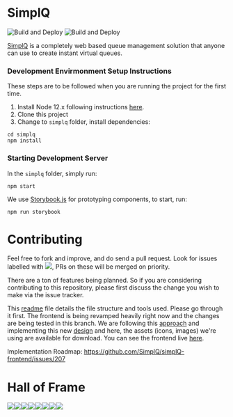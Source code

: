 # SimplQ

![Build and Deploy](https://img.shields.io/github/issues/SimplQ/simplQ-frontend)
![Build and Deploy](https://img.shields.io/github/license/SimplQ/simplQ-frontend)

[SimplQ](https://simplq.me) is a completely web based queue management solution that anyone can use to create instant virtual queues.

### Development Envirmonment Setup Instructions

These steps are to be followed when you are running the project for the first time.

1. Install Node 12.x following instructions [here](https://github.com/nodesource/distributions/blob/master/README.md#debinstall).
2. Clone this project
3. Change to `simplq` folder, install dependencies:

```
cd simplq
npm install
```

### Starting Development Server

In the `simplq` folder, simply run:

```
npm start
```

We use [Storybook.js](https://storybook.js.org/) for prototyping components, to start, run:

```
npm run storybook
```

# Contributing

Feel free to fork and improve, and do send a pull request. Look for issues labelled with ![](https://img.shields.io/github/labels/SimplQ/simplQ-frontend/You%20Can%20Do%20This), PRs on these will be merged on priority.

There are a ton of features being planned. So if you are considering contributing to this repository, please first discuss the change you wish to make via the issue tracker.

This [readme](/simplq/readme.md) file details the file structure and tools used. Please go through it first. The frontend is being revamped heavily right now and the changes are being tested in this branch. We are following this [approach](https://github.com/SimplQ/simplQ-frontend/blob/new-frontend/simplq/readme.md) and implementing this new [design](https://xd.adobe.com/view/ad1db074-03bf-45b1-537b-98d9d524ec82-db2c/grid) and here, the assets (icons, images) we're using are available for download. You can see the frontend live [here](https://simplq.me/).

Implementation Roadmap: https://github.com/SimplQ/simplQ-frontend/issues/207

# Hall of Frame

[![](https://sourcerer.io/fame/daltonfury42/SimplQ/simplQ-frontend/images/0)](https://sourcerer.io/fame/daltonfury42/SimplQ/simplQ-frontend/links/0)[![](https://sourcerer.io/fame/daltonfury42/SimplQ/simplQ-frontend/images/1)](https://sourcerer.io/fame/daltonfury42/SimplQ/simplQ-frontend/links/1)[![](https://sourcerer.io/fame/daltonfury42/SimplQ/simplQ-frontend/images/2)](https://sourcerer.io/fame/daltonfury42/SimplQ/simplQ-frontend/links/2)[![](https://sourcerer.io/fame/daltonfury42/SimplQ/simplQ-frontend/images/3)](https://sourcerer.io/fame/daltonfury42/SimplQ/simplQ-frontend/links/3)[![](https://sourcerer.io/fame/daltonfury42/SimplQ/simplQ-frontend/images/4)](https://sourcerer.io/fame/daltonfury42/SimplQ/simplQ-frontend/links/4)[![](https://sourcerer.io/fame/daltonfury42/SimplQ/simplQ-frontend/images/5)](https://sourcerer.io/fame/daltonfury42/SimplQ/simplQ-frontend/links/5)[![](https://sourcerer.io/fame/daltonfury42/SimplQ/simplQ-frontend/images/6)](https://sourcerer.io/fame/daltonfury42/SimplQ/simplQ-frontend/links/6)[![](https://sourcerer.io/fame/daltonfury42/SimplQ/simplQ-frontend/images/7)](https://sourcerer.io/fame/daltonfury42/SimplQ/simplQ-frontend/links/7)

